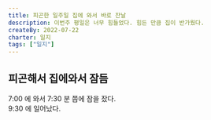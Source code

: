 ```yaml
---
title: 피곤한 일주일 집에 와서 바로 잔날
description: 이번주 평일은 너무 힘들었다. 힘든 만큼 집이 반가웠다.
createBy: 2022-07-22
charter: 일지
tags: ["일지"]
---
```


## 피곤해서 집에와서 잠듬

7:00 에 와서 7:30 분 쯤에 잠을 잤다.  
9:30 에 일어났다.
